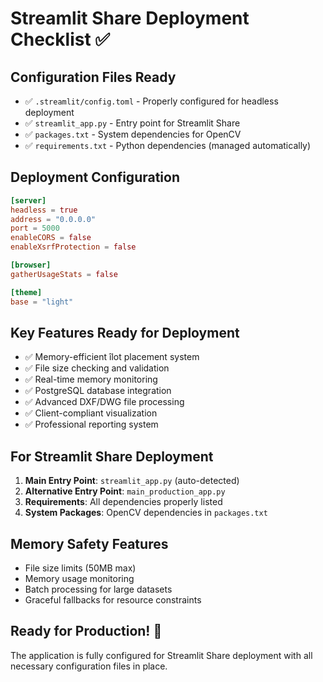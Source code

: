 # Streamlit Share Deployment Checklist ✅

## Configuration Files Ready
- ✅ `.streamlit/config.toml` - Properly configured for headless deployment
- ✅ `streamlit_app.py` - Entry point for Streamlit Share
- ✅ `packages.txt` - System dependencies for OpenCV
- ✅ `requirements.txt` - Python dependencies (managed automatically)

## Deployment Configuration
```toml
[server]
headless = true
address = "0.0.0.0"
port = 5000
enableCORS = false
enableXsrfProtection = false

[browser]
gatherUsageStats = false

[theme]
base = "light"
```

## Key Features Ready for Deployment
- ✅ Memory-efficient îlot placement system
- ✅ File size checking and validation
- ✅ Real-time memory monitoring
- ✅ PostgreSQL database integration
- ✅ Advanced DXF/DWG file processing
- ✅ Client-compliant visualization
- ✅ Professional reporting system

## For Streamlit Share Deployment
1. **Main Entry Point**: `streamlit_app.py` (auto-detected)
2. **Alternative Entry Point**: `main_production_app.py`
3. **Requirements**: All dependencies properly listed
4. **System Packages**: OpenCV dependencies in `packages.txt`

## Memory Safety Features
- File size limits (50MB max)
- Memory usage monitoring
- Batch processing for large datasets
- Graceful fallbacks for resource constraints

## Ready for Production! 🚀
The application is fully configured for Streamlit Share deployment with all necessary configuration files in place.